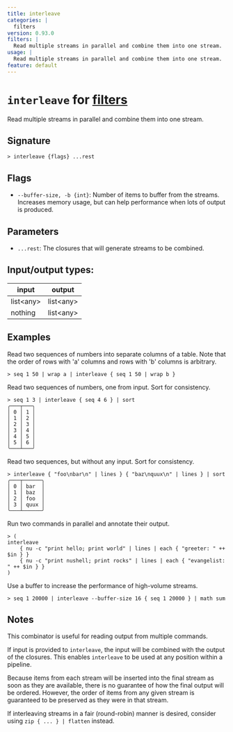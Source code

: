 ```yaml
---
title: interleave
categories: |
  filters
version: 0.93.0
filters: |
  Read multiple streams in parallel and combine them into one stream.
usage: |
  Read multiple streams in parallel and combine them into one stream.
feature: default
---
```

<!-- This file is automatically generated. Please edit the command in https://github.com/nushell/nushell instead. -->

# `interleave` for [filters](/commands/categories/filters.md)

<div class='command-title'>Read multiple streams in parallel and combine them into one stream.</div>

## Signature

```> interleave {flags} ...rest```

## Flags

 -  `--buffer-size, -b {int}`: Number of items to buffer from the streams. Increases memory usage, but can help performance when lots of output is produced.

## Parameters

 -  `...rest`: The closures that will generate streams to be combined.


## Input/output types:

| input     | output    |
| --------- | --------- |
| list\<any\> | list\<any\> |
| nothing   | list\<any\> |
## Examples

Read two sequences of numbers into separate columns of a table.
Note that the order of rows with 'a' columns and rows with 'b' columns is arbitrary.
```nu
> seq 1 50 | wrap a | interleave { seq 1 50 | wrap b }

```

Read two sequences of numbers, one from input. Sort for consistency.
```nu
> seq 1 3 | interleave { seq 4 6 } | sort
╭───┬───╮
│ 0 │ 1 │
│ 1 │ 2 │
│ 2 │ 3 │
│ 3 │ 4 │
│ 4 │ 5 │
│ 5 │ 6 │
╰───┴───╯

```

Read two sequences, but without any input. Sort for consistency.
```nu
> interleave { "foo\nbar\n" | lines } { "baz\nquux\n" | lines } | sort
╭───┬──────╮
│ 0 │ bar  │
│ 1 │ baz  │
│ 2 │ foo  │
│ 3 │ quux │
╰───┴──────╯

```

Run two commands in parallel and annotate their output.
```nu
> (
interleave
    { nu -c "print hello; print world" | lines | each { "greeter: " ++ $in } }
    { nu -c "print nushell; print rocks" | lines | each { "evangelist: " ++ $in } }
)

```

Use a buffer to increase the performance of high-volume streams.
```nu
> seq 1 20000 | interleave --buffer-size 16 { seq 1 20000 } | math sum

```

## Notes
This combinator is useful for reading output from multiple commands.

If input is provided to `interleave`, the input will be combined with the
output of the closures. This enables `interleave` to be used at any position
within a pipeline.

Because items from each stream will be inserted into the final stream as soon
as they are available, there is no guarantee of how the final output will be
ordered. However, the order of items from any given stream is guaranteed to be
preserved as they were in that stream.

If interleaving streams in a fair (round-robin) manner is desired, consider
using `zip { ... } | flatten` instead.